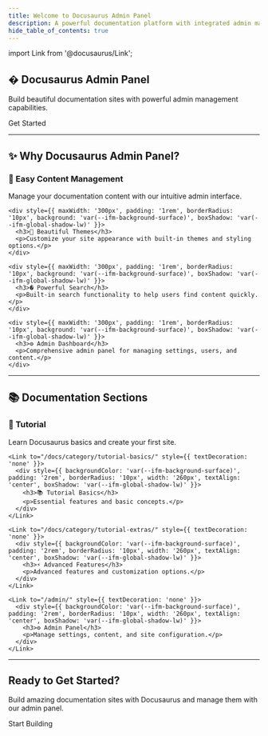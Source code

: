 ```yaml
---
title: Welcome to Docusaurus Admin Panel
description: A powerful documentation platform with integrated admin management
hide_table_of_contents: true
---
```


import Link from '@docusaurus/Link';

<!-- Hero Section -->
<section style={{
  background: 'var(--ifm-color-primary)',
  padding: '4rem 1rem',
  textAlign: 'center',
  borderRadius: '10px',
  color: 'var(--ifm-color-on-primary, #fff)'
}}>
  <h1 style={{ fontSize: '3rem', marginBottom: '1rem' }}>� Docusaurus Admin Panel</h1>
  <p style={{ fontSize: '1.3rem' }}>
    Build beautiful documentation sites with powerful admin management capabilities.
  </p>
  <Link className="button button--lg button--success" style={{ marginTop: '2rem' }} to="/docs/intro/">
    Get Started
  </Link>
</section>

---

<!-- Features Section -->
<section style={{ padding: '4rem 1rem', textAlign: 'center' }}>
  <h2 style={{ fontSize: '2.5rem', marginBottom: '2rem' }}>✨ Why Docusaurus Admin Panel?</h2>
  
  <div style={{ display: 'flex', flexWrap: 'wrap', justifyContent: 'center', gap: '2rem' }}>
    <div style={{ maxWidth: '300px', padding: '1rem', borderRadius: '10px', background: 'var(--ifm-background-surface)', boxShadow: 'var(--ifm-global-shadow-lw)' }}>
      <h3>📝 Easy Content Management</h3>
      <p>Manage your documentation content with our intuitive admin interface.</p>
    </div>

    <div style={{ maxWidth: '300px', padding: '1rem', borderRadius: '10px', background: 'var(--ifm-background-surface)', boxShadow: 'var(--ifm-global-shadow-lw)' }}>
      <h3>🎨 Beautiful Themes</h3>
      <p>Customize your site appearance with built-in themes and styling options.</p>
    </div>

    <div style={{ maxWidth: '300px', padding: '1rem', borderRadius: '10px', background: 'var(--ifm-background-surface)', boxShadow: 'var(--ifm-global-shadow-lw)' }}>
      <h3>� Powerful Search</h3>
      <p>Built-in search functionality to help users find content quickly.</p>
    </div>

    <div style={{ maxWidth: '300px', padding: '1rem', borderRadius: '10px', background: 'var(--ifm-background-surface)', boxShadow: 'var(--ifm-global-shadow-lw)' }}>
      <h3>⚙️ Admin Dashboard</h3>
      <p>Comprehensive admin panel for managing settings, users, and content.</p>
    </div>
  </div>
</section>

---

<!-- Popular Categories Section -->
<section style={{ backgroundColor: 'var(--ifm-background-color)', padding: '4rem 1rem' }}>
  <h2 style={{ textAlign: 'center', fontSize: '2.5rem', marginBottom: '3rem' }}>📚 Documentation Sections</h2>

  <div style={{ display: 'flex', flexWrap: 'wrap', justifyContent: 'center', gap: '2rem' }}>
    <Link to="/docs/intro/" style={{ textDecoration: 'none' }}>
      <div style={{ backgroundColor: 'var(--ifm-background-surface)', padding: '2rem', borderRadius: '10px', width: '260px', textAlign: 'center', boxShadow: 'var(--ifm-global-shadow-lw)' }}>
        <h3>🚀 Tutorial</h3>
        <p>Learn Docusaurus basics and create your first site.</p>
      </div>
    </Link>

    <Link to="/docs/category/tutorial-basics/" style={{ textDecoration: 'none' }}>
      <div style={{ backgroundColor: 'var(--ifm-background-surface)', padding: '2rem', borderRadius: '10px', width: '260px', textAlign: 'center', boxShadow: 'var(--ifm-global-shadow-lw)' }}>
        <h3>📚 Tutorial Basics</h3>
        <p>Essential features and basic concepts.</p>
      </div>
    </Link>

    <Link to="/docs/category/tutorial-extras/" style={{ textDecoration: 'none' }}>
      <div style={{ backgroundColor: 'var(--ifm-background-surface)', padding: '2rem', borderRadius: '10px', width: '260px', textAlign: 'center', boxShadow: 'var(--ifm-global-shadow-lw)' }}>
        <h3>⚡ Advanced Features</h3>
        <p>Advanced features and customization options.</p>
      </div>
    </Link>

    <Link to="/admin/" style={{ textDecoration: 'none' }}>
      <div style={{ backgroundColor: 'var(--ifm-background-surface)', padding: '2rem', borderRadius: '10px', width: '260px', textAlign: 'center', boxShadow: 'var(--ifm-global-shadow-lw)' }}>
        <h3>⚙️ Admin Panel</h3>
        <p>Manage settings, content, and site configuration.</p>
      </div>
    </Link>
  </div>
</section>

---

<!-- Call To Action Section -->
<section style={{
  background: 'linear-gradient(135deg, #667eea 0%, #764ba2 100%)',
  padding: '4rem 1rem',
  textAlign: 'center',
  borderRadius: '10px',
  color: '#ffffff',
  margin: '4rem auto'
}}>
  <h2 style={{ fontSize: '2.5rem', marginBottom: '1rem' }}>Ready to Get Started?</h2>
  <p style={{ fontSize: '1.3rem', marginBottom: '2rem' }}>
    Build amazing documentation sites with Docusaurus and manage them with our admin panel.
  </p>
  <Link className="button button--lg button--success" style={{ marginTop: '1rem' }} to="/docs/intro/">
    Start Building
  </Link>
</section>
